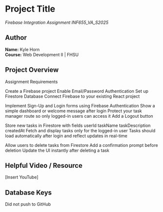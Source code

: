 # Project Title
*Firebase Integration Assignment INF655_VA_S2025*

## Author
**Name:** Kyle Horn  
**Course:** Web Development II | FHSU

## Project Overview
Assignment Requirements

Create a Firebase project
Enable Email/Password Authentication
Set up Firestore Database
Connect Firebase to your existing React project

Implement Sign-Up and Login forms using Firebase Authentication
Show a simple dashboard or welcome message after login
Protect your task manager route so only logged-in users can access it
Add a Logout button

Store new tasks in Firestore with fields	userId	taskName	taskDescription	createdAt
Fetch and display tasks only for the logged-in user
Tasks should load automatically after login and reflect updates in real-time

Allow users to delete tasks from Firestore
Add a confirmation prompt before deletion
Update the UI instantly after deleting a task

## Helpful Video / Resource

[Insert YouTube]


## Database Keys

Did not push to GitHub


